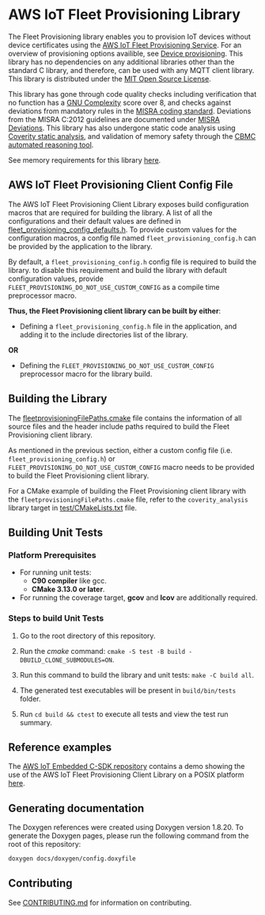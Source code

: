 # AWS IoT Fleet Provisioning Library

The Fleet Provisioning library enables you to provision IoT devices without
device certificates using the [AWS IoT Fleet Provisioning Service][a1]. For an
overview of provisioning options availible, see [Device provisioning][a2]. This
library has no dependencies on any additional libraries other than the standard
C library, and therefore, can be used with any MQTT client library. This library
is distributed under the [MIT Open Source License][a3].

[a1]: https://docs.aws.amazon.com/iot/latest/developerguide/provision-wo-cert.html
[a2]: https://docs.aws.amazon.com/iot/latest/developerguide/iot-provision.html
[a3]: LICENSE

This library has gone through code quality checks including verification that
no function has a [GNU Complexity][a4] score over 8, and checks against
deviations from mandatory rules in the [MISRA coding standard][a5]. Deviations
from the MISRA C:2012 guidelines are documented under [MISRA Deviations][a6].
This library has also undergone static code analysis using [Coverity static
analysis][a7], and validation of memory safety through the [CBMC automated
reasoning tool][a8].

[a4]: https://www.gnu.org/software/complexity/manual/complexity.html
[a5]: https://www.misra.org.uk/MISRAHome/MISRAC2012/tabid/196/Default.aspx
[a6]: MISRA.md
[a7]: https://scan.coverity.com/
[a8]: https://www.cprover.org/cbmc/

See memory requirements for this library [here][a9].

[a9]: ./docs/doxygen/include/size_table.md

## AWS IoT Fleet Provisioning Client Config File

The AWS IoT Fleet Provisioning Client Library exposes build configuration
macros that are required for building the library. A list of all the
configurations and their default values are defined in
[fleet\_provisioning\_config\_defaults.h][b1]. To provide custom values for the
configuration macros, a config file named `fleet_provisioning_config.h` can be
provided by the application to the library.

[b1]: source/include/fleet_provisioning_config_defaults.h

By default, a `fleet_provisioning_config.h` config file is required to build
the library. to disable this requirement and build the library with default
configuration values, provide `FLEET_PROVISIONING_DO_NOT_USE_CUSTOM_CONFIG` as
a compile time preprocessor macro.

**Thus, the Fleet Provisioning client library can be built by either**:

* Defining a `fleet_provisioning_config.h` file in the application, and adding
  it to the include directories list of the library.

**OR**

* Defining the `FLEET_PROVISIONING_DO_NOT_USE_CUSTOM_CONFIG` preprocessor macro
  for the library build.

## Building the Library

The [fleetprovisioningFilePaths.cmake][c1] file contains the information of all
source files and the header include paths required to build the Fleet
Provisioning client library.

[c1]: fleetprovisioningFilePaths.cmake

As mentioned in the previous section, either a custom config file (i.e.
`fleet_provisioning_config.h`) or `FLEET_PROVISIONING_DO_NOT_USE_CUSTOM_CONFIG`
macro needs to be provided to build the Fleet Provisioning client library.

For a CMake example of building the Fleet Provisioning client library with the
`fleetprovisioningFilePaths.cmake` file, refer to the `coverity_analysis`
library target in [test/CMakeLists.txt][c2] file.

[c2]: test/CMakeLists.txt

## Building Unit Tests

### Platform Prerequisites

- For running unit tests:
    - **C90 compiler** like gcc.
    - **CMake 3.13.0 or later**.
- For running the coverage target, **gcov** and **lcov** are additionally
  required.

### Steps to build **Unit Tests**

1. Go to the root directory of this repository.

1. Run the *cmake* command:
   `cmake -S test -B build -DBUILD_CLONE_SUBMODULES=ON`.

1. Run this command to build the library and unit tests: `make -C build all`.

1. The generated test executables will be present in `build/bin/tests` folder.

1. Run `cd build && ctest` to execute all tests and view the test run summary.

## Reference examples

The [AWS IoT Embedded C-SDK repository][e1] contains a demo showing the use of
the AWS IoT Fleet Provisioning Client Library on a POSIX platform [here][e2].

[e1]: https://github.com/aws/aws-iot-device-sdk-embedded-C
[e2]: https://github.com/aws/aws-iot-device-sdk-embedded-C/tree/main/demos/fleet_provisioning/fleet_provisioning_csr

## Generating documentation

The Doxygen references were created using Doxygen version 1.8.20. To generate
the Doxygen pages, please run the following command from the root of this
repository:

```sh
doxygen docs/doxygen/config.doxyfile
```

## Contributing

See [CONTRIBUTING.md][g1] for information on contributing.

[g1]: .github/CONTRIBUTING.md
